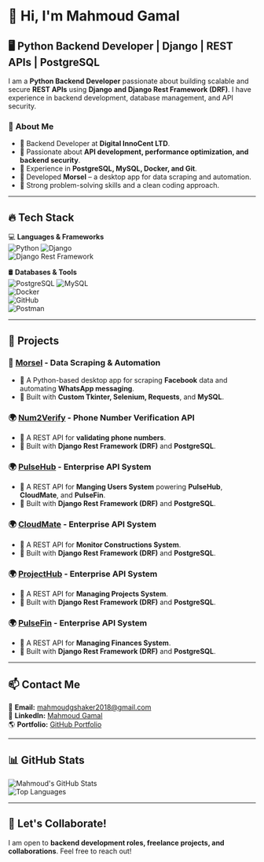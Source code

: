 # 👋 Hi, I'm Mahmoud Gamal
## 🖥️ Python Backend Developer | Django | REST APIs | PostgreSQL

I am a **Python Backend Developer** passionate about building scalable and secure **REST APIs** using **Django and Django Rest Framework (DRF)**. I have experience in backend development, database management, and API security.

### 📌 **About Me**
- 🔹 Backend Developer at **Digital InnoCent LTD**.
- 🔹 Passionate about **API development, performance optimization, and backend security**.
- 🔹 Experience in **PostgreSQL, MySQL, Docker, and Git**.
- 🔹 Developed **Morsel** – a desktop app for data scraping and automation.
- 🔹 Strong problem-solving skills and a clean coding approach.

---

## 🔥 **Tech Stack**
💻 **Languages & Frameworks**  
![Python](https://img.shields.io/badge/Python-3776AB?style=for-the-badge&logo=python&logoColor=white) 
![Django](https://img.shields.io/badge/Django-092E20?style=for-the-badge&logo=django&logoColor=white)  
![Django Rest Framework](https://img.shields.io/badge/DRF-ff1709?style=for-the-badge&logo=django&logoColor=white)

🛢 **Databases & Tools**  
![PostgreSQL](https://img.shields.io/badge/PostgreSQL-336791?style=for-the-badge&logo=postgresql&logoColor=white) 
![MySQL](https://img.shields.io/badge/MySQL-005C84?style=for-the-badge&logo=mysql&logoColor=white)  
![Docker](https://img.shields.io/badge/Docker-2496ED?style=for-the-badge&logo=docker&logoColor=white)  
![GitHub](https://img.shields.io/badge/GitHub-181717?style=for-the-badge&logo=github&logoColor=white)  
![Postman](https://img.shields.io/badge/Postman-FF6C37?style=for-the-badge&logo=postman&logoColor=white)  

---

## 📂 **Projects**
### 🚀 [Morsel](https://github.com/MahmoudGShake/Morsel) - **Data Scraping & Automation**
- 🔹 A Python-based desktop app for scraping **Facebook** data and automating **WhatsApp messaging**.
- 🔹 Built with **Custom Tkinter, Selenium, Requests**, and **MySQL**.

### 🌍 [Num2Verify](https://num2verify.alwaysdata.net/) - **Phone Number Verification API**
- 🔹 A REST API for **validating phone numbers**.
- 🔹 Built with **Django Rest Framework (DRF)** and **PostgreSQL**.

### 🌍 [PulseHub](https://b-pulsehub.dic-cloudmate.eu/api/docs/) - **Enterprise API System**
- 🔹 A REST API for **Manging Users System** powering **PulseHub**, **CloudMate**, and **PulseFin**.
- 🔹 Built with **Django Rest Framework (DRF)** and **PostgreSQL**.

### 🌍 [CloudMate](https://b-cloudmate.dic-cloudmate.eu/api/docs/) - **Enterprise API System**
- 🔹 A REST API for **Monitor Constructions System**.
- 🔹 Built with **Django Rest Framework (DRF)** and **PostgreSQL**.

### 🌍 [ProjectHub](https://b-projectshub.dic-cloudmate.eu/api/docs/) - **Enterprise API System**
- 🔹 A REST API for **Managing Projects System**.
- 🔹 Built with **Django Rest Framework (DRF)** and **PostgreSQL**.

### 🌍 [PulseFin](https://b-pulsefin.dic-cloudmate.eu/api/docs/) - **Enterprise API System**
- 🔹 A REST API for **Managing Finances System**.
- 🔹 Built with **Django Rest Framework (DRF)** and **PostgreSQL**.
---

## 📫 **Contact Me**
💌 **Email:** [mahmoudgshaker2018@gmail.com](mailto:mahmoudgshaker2018@gmail.com)  
🔗 **LinkedIn:** [Mahmoud Gamal](https://www.linkedin.com/in/mahmoudgshaker/)  
🌎 **Portfolio:** [GitHub Portfolio](https://github.com/MahmoudGShake/Portfolio/blob/main/README.md)  

---

## 📊 **GitHub Stats**
![Mahmoud's GitHub Stats](https://github-readme-stats.vercel.app/api?username=MahmoudGShake&show_icons=true&theme=dark)  
![Top Languages](https://github-readme-stats.vercel.app/api/top-langs/?username=MahmoudGShake&layout=compact&theme=dark)

---

## 🚀 **Let's Collaborate!**
I am open to **backend development roles, freelance projects, and collaborations**. Feel free to reach out!
